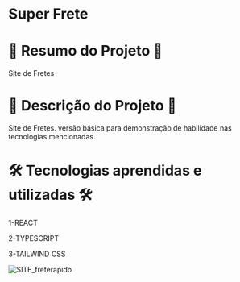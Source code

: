 # Super Frete


# 📄 Resumo do Projeto 📄

Site de Fretes

# 📖 Descrição do Projeto 📖 

Site de Fretes. versão básica para demonstração de habilidade nas tecnologias mencionadas.

# 🛠️ Tecnologias aprendidas e utilizadas 🛠️

1-REACT

2-TYPESCRIPT

3-TAILWIND CSS


![SITE_freterapido](https://user-images.githubusercontent.com/85304089/221220297-2c636eb3-09a3-4284-ab9c-4baf6a242822.png)
